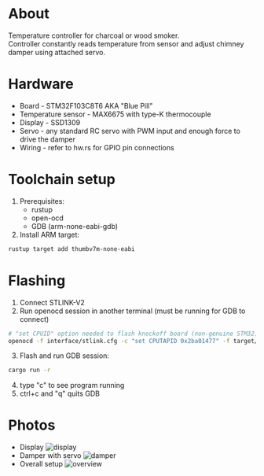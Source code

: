 # About
Temperature controller for charcoal or wood smoker.  
Controller constantly reads temperature from sensor and adjust chimney damper using attached servo.
# Hardware
* Board - STM32F103C8T6 AKA "Blue Pill"
* Temperature sensor - MAX6675 with type-K thermocouple
* Display - SSD1309
* Servo - any standard RC servo with PWM input and enough force to drive the damper
* Wiring - refer to hw.rs for GPIO pin connections
# Toolchain setup
1. Prerequisites:
    - rustup
    - open-ocd
    - GDB (arm-none-eabi-gdb)
2. Install ARM target:
```bash
rustup target add thumbv7m-none-eabi
```
# Flashing
1. Connect STLINK-V2
2. Run openocd session in another terminal (must be running for GDB to connect)
```bash
# "set CPUID" option needed to flash knockoff board (non-genuine STM32)
openocd -f interface/stlink.cfg -c "set CPUTAPID 0x2ba01477" -f target/stm32f1x.cfg
```
3. Flash and run GDB session:
```bash
cargo run -r
```
4. type "c" to see program running
5. ctrl+c and "q" quits GDB
# Photos
* Display
![display](https://github.com/nechaevv/pitmaster/assets/464243/2c0bce9a-21a1-4389-a6fc-b5cfe2d8fd04)
* Damper with servo
![damper](https://github.com/nechaevv/pitmaster/assets/464243/68146786-1a70-4c4a-8561-b1b85201fbf2)
* Overall setup
![overview](https://github.com/nechaevv/pitmaster/assets/464243/2b59670f-2202-42f6-aea6-1561960b817e)
